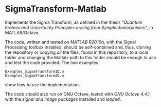 # SigmaTransform-Matlab
Implements the Sigma Transform, as defined in the thesis _"Quantum Frames and Uncertainty Principles arising from Symplectomorphisms"_, in MATLAB/Octave.

The code, written and tested on _MATLAB R2016a_, with the Signal Processing toolbox installed, should be self-contained and, thus, cloning the repository or copying _all_ the files, found in this repository, to a local folder and changing the Matlab-path to this folder should be enough to use and test the code provided.
The two examples

    Examples_SigmaTransform1D.m
    Examples_SigmaTransform2D.m

show how to use the implementation.

The code should also run on GNU Octave, tested with _GNU Octave 4.4.1_, with the _signal and image packages_ installed and _loaded_.

